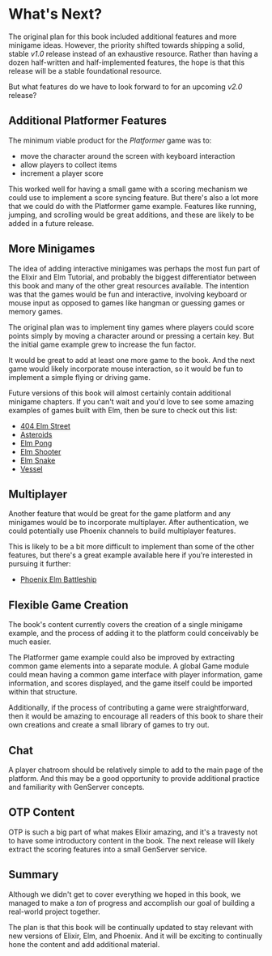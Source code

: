 # What's Next?

The original plan for this book included additional features and more minigame
ideas. However, the priority shifted towards shipping a solid, stable _v1.0_
release instead of an exhaustive resource. Rather than having a dozen
half-written and half-implemented features, the hope is that this release will
be a stable foundational resource.

But what features do we have to look forward to for an upcoming _v2.0_ release?

## Additional Platformer Features

The minimum viable product for the *Platformer* game was to:

- move the character around the screen with keyboard interaction
- allow players to collect items
- increment a player score

This worked well for having a small game with a scoring mechanism we could use
to implement a score syncing feature. But there's also a lot more that we could
do with the Platformer game example. Features like running, jumping, and
scrolling would be great additions, and these are likely to be added in a
future release.

## More Minigames

The idea of adding interactive minigames was perhaps the most fun part of the
Elixir and Elm Tutorial, and probably the biggest differentiator between this
book and many of the other great resources available. The intention was that
the games would be fun and interactive, involving keyboard or mouse input as
opposed to games like hangman or guessing games or memory games.

The original plan was to implement tiny games where players could score points
simply by moving a character around or pressing a certain key. But the initial
game example grew to increase the fun factor.

It would be great to add at least one more game to the book. And the next game
would likely incorporate mouse interaction, so it would be fun to implement a
simple flying or driving game.

Future versions of this book will almost certainly contain additional minigame
chapters. If you can't wait and you'd love to see some amazing examples of
games built with Elm, then be sure to check out this list:

- [404 Elm Street](https://github.com/zalando/elm-street-404)
- [Asteroids](https://github.com/justinmimbs/asteroids)
- [Elm Pong](https://github.com/ElmOrlando/ElmPong)
- [Elm Shooter](https://github.com/sporto/elm-shooter)
- [Elm Snake](https://github.com/tibastral/elm-snake)
- [Vessel](https://github.com/slawrence/vessel)

## Multiplayer

Another feature that would be great for the game platform and any minigames
would be to incorporate multiplayer. After authentication, we could potentially
use Phoenix channels to build multiplayer features.

This is likely to be a bit more difficult to implement than some of the other
features, but there's a great example available here if you're interested in
pursuing it further:

- [Phoenix Elm Battleship](https://github.com/bigardone/phoenix-elm-battleship)

## Flexible Game Creation

The book's content currently covers the creation of a single minigame example,
and the process of adding it to the platform could conceivably be much easier.

The Platformer game example could also be improved by extracting common game
elements into a separate module. A global Game module could mean having a
common game interface with player information, game information, and scores
displayed, and the game itself could be imported within that structure.

Additionally, if the process of contributing a game were straightforward, then
it would be amazing to encourage all readers of this book to share their own
creations and create a small library of games to try out.

## Chat

A player chatroom should be relatively simple to add to the main page of the
platform. And this may be a good opportunity to provide additional practice and
familiarity with GenServer concepts.

## OTP Content

OTP is such a big part of what makes Elixir amazing, and it's a travesty not to
have some introductory content in the book. The next release will likely
extract the scoring features into a small GenServer service.

## Summary

Although we didn't get to cover everything we hoped in this book, we managed to
make a _ton_ of progress and accomplish our goal of building a real-world
project together.

The plan is that this book will be continually updated to stay relevant with
new versions of Elixir, Elm, and Phoenix. And it will be exciting to
continually hone the content and add additional material.
